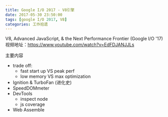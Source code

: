 ```yaml
---
title: Google I/O 2017 - V8引擎
date: 2017-05-30 23:50:00
tags: [google I/O 2017, V8]
categories: 工作拾遗
---
```


V8, Advanced JavaScript, & the Next Performance Frontier (Google I/O '17)
视频地址：https://www.youtube.com/watch?v=EdFDJANJJLs

 <!-- more -->

主要内容
- trade off:
    - fast start up VS peak perf
    - low memory VS max optimization
- Ignition & TurboFan (进化史)
- SpeedDOMmeter
- DevTools
    - inspect node
    - js coverage
- Web Assemble
